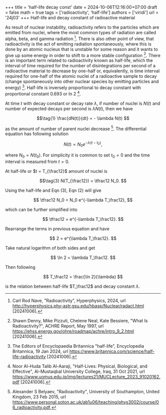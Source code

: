 +++
title = 'half-life decay const'
date = 2024-10-06T12:16:00+07:00
draft = false
math = true
tags = ['radioactivity', 'half-life']
authors = ['viridi']
url = '24j03'
+++
Half-life and decay constant of radioactive material<!--more-->

As result of nuclear instability, radioactivity refers to the particles which are emitted from nuclei, where the most common types of radiation are called alpha, beta, and gamma radiation [^nave_2024]. There is also other point of view, that radioactivity is the act of emitting radiation spontaneously, where this is done by an atomic nucleus that is unstable for some reason and it wants to give up some energy in order to shift to a more stable configuration [^denny_1997]. There is an important term related to radioactivity known as half-life, which the interval of time required for the number of disintegrations per second of a radioactive material to decrease by one-half or, equivalently, is time interval required for one-half of the atomic nuclei of a radioactive sample to decay (change spontaneously into other nuclear species by emitting particles and energy) [^britannica_2024]. Half-life is inversely proportional to decay constant with proportional constant 0.693 or ln 2 [^huda_2021].

At time $t$ with decay constant or decay rate $\lambda$, if number of nuclei is $N(t)$ and number of expected decays per second is $\lambda N(t)$, then we have 

$$\tag{1}
\frac{dN(t)}{dt} = - \lambda N(t)
$$

as the amount of number of parent nuclei decrease [^belyaev_2015]. The differential equation has following solution

$$\tag{2}
N(t) = N_0 e^{-\lambda(t - t_0)},
$$

where $N_0 =  N(t_0)$. For simplicity it is common to set $t_0 = 0$ and the time interval is measured from $t = 0$.

At half-life or $t = T_{\frac12}$ amount of nuclei is

$$\tag{3}
N(T_{\frac12}) = \tfrac12 N_0.
$$

Using the half-life and Eqn (3), Eqn (2) will give

$$
\tfrac12 N_0 = N_0 e^{-\lambda T_\frac12},
$$

which can be further simplified into

$$
\tfrac12 = e^{-\lambda T_\frac12}.
$$

Rearrange the terms in previous equation and have

$$
2 = e^{\lambda T_\frac12}.
$$

Take natural logarithm of both sides and get

$$
\ln 2 = \lambda T_\frac12.
$$

Then following

$$
T_\frac12 = \frac{\ln 2}{\lambda}
$$

is the relation between half-life $T_\frac12$ and decay constant $\lambda$.


[^belyaev_2015]: Alexander S Belyaev, "Radioactivity", University of Southampton, United Kingdom, 23 Feb 2015, url https://www.personal.soton.ac.uk/ab1u06/teaching/phys3002/course/06_radioactivity.pdf, 
[^britannica_2024]: The Editors of Encyclopaedia Britannica "half-life", Encyclopedia Britannica, 19 Jan 2024, url https://www.britannica.com/science/half-life-radioactivity [20241006].
[^denny_1997]: Shawn Denny, Mike Pizzuti, Chelene Neal, Kate Bessiere, "What Is Radioactivity?", ACHRE Report, May 1997, url https://ehss.energy.gov/ohre/roadmap/achre/intro_9_2.html [20241006].
[^huda_2021]: Noor Al-Huda Talib Al-Aaraji, "Half-Lives: Physical, Biological, and Effective", Al-Mustaqbal University College, Iraq, 31 Oct 2021, url https://www.uomus.edu.iq/img/lectures21/MUCLecture_2023_91020162.pdf [20241006].
[^nave_2024]: Carl Rod Nave, "Radioactivity", Hyperphysics, 2024, url http://hyperphysics.phy-astr.gsu.edu/hbase/Nuclear/radact.html [20241006].
